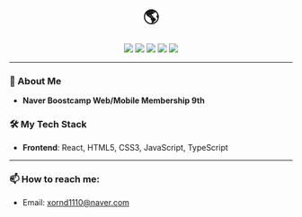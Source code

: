<h1 align="center">🌎</h1>

<p align="center">
  <img src="https://img.shields.io/badge/react-000000?style=for-the-badge&logo=React&logoColor=61DAFB"> 
  <img src="https://img.shields.io/badge/HTML5-E34F26?style=for-the-badge&logo=HTML5&logoColor=white">
  <img src="https://img.shields.io/badge/CSS3-1572B6?style=for-the-badge&logo=CSS3&logoColor=white">
  <img src="https://img.shields.io/badge/JavaScript-F7DF1E?style=for-the-badge&logo=JavaScript&logoColor=black">
  <img src="https://img.shields.io/badge/git-F05032?style=for-the-badge&logo=git&logoColor=white">
</p>

---

### 🚀 About Me
- **Naver Boostcamp Web/Mobile Membership 9th**
  
### 🛠 My Tech Stack
- **Frontend**: React, HTML5, CSS3, JavaScript, TypeScript

---

### 📫 How to reach me:
- Email: [xornd1110@naver.com](mailto:xornd1110@naver.com)